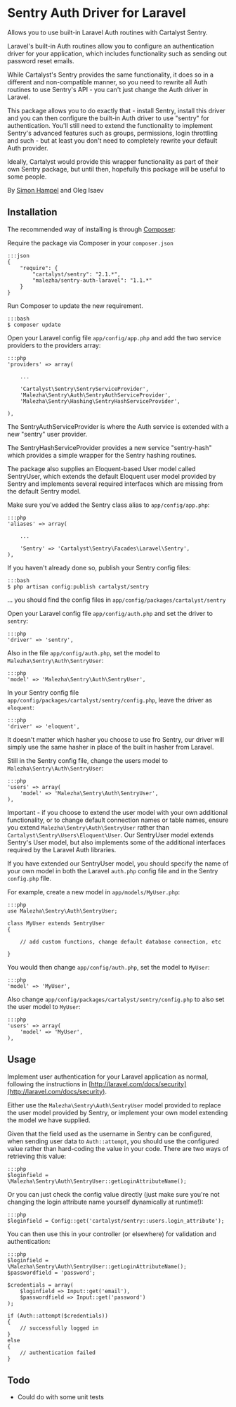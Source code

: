 Sentry Auth Driver for Laravel
==============================

Allows you to use built-in Laravel Auth routines with Cartalyst Sentry.

Laravel's built-in Auth routines allow you to configure an authentication driver for your application, which includes functionality such
as sending out password reset emails.

While Cartalyst's Sentry provides the same functionality, it does so in a different and non-compatible manner, so you need to rewrite all
Auth routines to use Sentry's API - you can't just change the Auth driver in Laravel.

This package allows you to do exactly that - install Sentry, install this driver and you can then configure the built-in Auth driver to use
"sentry" for authentication. You'll still need to extend the functionality to implement Sentry's advanced features such as groups, permissions,
 login throttling and such - but at least you don't need to completely rewrite your default Auth provider.

 Ideally, Cartalyst would provide this wrapper functionality as part of their own Sentry package, but until then, hopefully this package will
 be useful to some people.

By [Simon Hampel](http://hampelgroup.com/)
and Oleg Isaev

Installation
------------

The recommended way of installing is through [Composer](http://getcomposer.org):

Require the package via Composer in your `composer.json`

	:::json
    {
        "require": {
        	"cartalyst/sentry": "2.1.*",
            "malezha/sentry-auth-laravel": "1.1.*"
        }
    }

Run Composer to update the new requirement.

	:::bash
    $ composer update

Open your Laravel config file `app/config/app.php` and add the two service providers to the providers array:

	:::php
    'providers' => array(

        ...

		'Cartalyst\Sentry\SentryServiceProvider',
		'Malezha\Sentry\Auth\SentryAuthServiceProvider',
		'Malezha\Sentry\Hashing\SentryHashServiceProvider',

    ),

The SentryAuthServiceProvider is where the Auth service is extended with a new "sentry" user provider.

The SentryHashServiceProvider provides a new service "sentry-hash" which provides a simple wrapper for the Sentry hashing routines.

The package also supplies an Eloquent-based User model called SentryUser, which extends the default Eloquent user model provided by Sentry and
 implements several required interfaces which are missing from the default Sentry model.

Make sure you've added the Sentry class alias to `app/config/app.php`:

	:::php
	'aliases' => array(

		...

		'Sentry' => 'Cartalyst\Sentry\Facades\Laravel\Sentry',
	),

If you haven't already done so, publish your Sentry config files:

	:::bash
	$ php artisan config:publish cartalyst/sentry

... you should find the config files in `app/config/packages/cartalyst/sentry`

Open your Laravel config file `app/config/auth.php` and set the driver to `sentry`:

	:::php
	'driver' => 'sentry',

Also in the file `app/config/auth.php`, set the model to `Malezha\Sentry\Auth\SentryUser`:

	:::php
	'model' => 'Malezha\Sentry\Auth\SentryUser',

In your Sentry config file `app/config/packages/cartalyst/sentry/config.php`, leave the driver as `eloquent`:

	:::php
	'driver' => 'eloquent',

It doesn't matter which hasher you choose to use fro Sentry, our driver will simply use the same hasher in place of the built in hasher from
Laravel.

Still in the Sentry config file, change the users model to `Malezha\Sentry\Auth\SentryUser`:

	:::php
	'users' => array(
		'model' => 'Malezha\Sentry\Auth\SentryUser',
	),

Important - if you choose to extend the user model with your own additional functionality, or to change default connection names or table names,
ensure you extend `Malezha\Sentry\Auth\SentryUser` rather than `Cartalyst\Sentry\Users\Eloquent\User`. Our SentryUser model extends Sentry's
 User model, but also implements some of the additional interfaces required by the Laravel Auth libraries.

 If you have extended our SentryUser model, you should specify the name of your own model in both the Laravel `auth.php` config file and in the
 Sentry `config.php` file.

For example, create a new model in `app/models/MyUser.php`:

	:::php
	use Malezha\Sentry\Auth\SentryUser;

	class MyUser extends SentryUser
	{

		// add custom functions, change default database connection, etc

	}

You would then change `app/config/auth.php`, set the model to `MyUser`:

	:::php
	'model' => 'MyUser',

Also change `app/config/packages/cartalyst/sentry/config.php` to also set the user model to `MyUser`:

	:::php
	'users' => array(
		'model' => 'MyUser',
	),

Usage
-----

Implement user authentication for your Laravel application as normal, following the instructions in [http://laravel.com/docs/security](http://laravel.com/docs/security).

Either use the `Malezha\Sentry\Auth\SentryUser` model provided to replace the user model provided by Sentry, or implement your own model
extending the model we have supplied.

Given that the field used as the username in Sentry can be configured, when sending user data to `Auth::attempt`, you should use the
configured value rather than hard-coding the value in your code. There are two ways of retrieving this value:

	:::php
	$loginfield = \Malezha\Sentry\Auth\SentryUser::getLoginAttributeName();

Or you can just check the config value directly (just make sure you're not changing the login attribute name yourself dynamically at runtime!):

	:::php
	$loginfield = Config::get('cartalyst/sentry::users.login_attribute');


You can then use this in your controller (or elsewhere) for validation and authentication:

	:::php
	$loginfield = \Malezha\Sentry\Auth\SentryUser::getLoginAttributeName();
	$passwordfield = 'password';

	$credentials = array(
		$loginfield => Input::get('email'),
		$passwordfield => Input::get('password')
	);

	if (Auth::attempt($credentials))
	{
		// successfully logged in
	}
	else
	{
		// authentication failed
	}

Todo
----

* Could do with some unit tests
